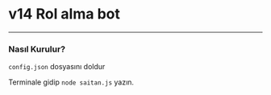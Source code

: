# v14 Rol alma bot
---

### Nasıl Kurulur?

`config.json` dosyasını doldur

Terminale gidip `node saitan.js` yazın.
